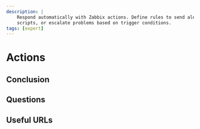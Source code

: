 ```yaml
---
description: |
    Respond automatically with Zabbix actions. Define rules to send alerts, run
    scripts, or escalate problems based on trigger conditions.
tags: [expert]
---
```


# Actions

## Conclusion

## Questions

## Useful URLs
